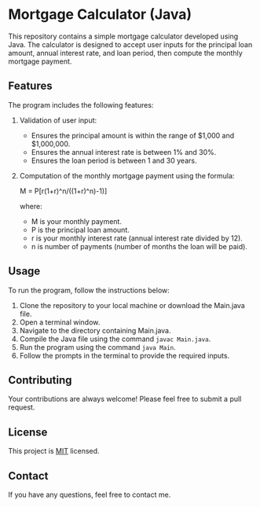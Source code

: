 # Mortgage Calculator (Java)

This repository contains a simple mortgage calculator developed using Java. The calculator is designed to accept user inputs for the principal loan amount, annual interest rate, and loan period, then compute the monthly mortgage payment.

## Features

The program includes the following features:

1. Validation of user input:
    - Ensures the principal amount is within the range of $1,000 and $1,000,000.
    - Ensures the annual interest rate is between 1% and 30%.
    - Ensures the loan period is between 1 and 30 years.

2. Computation of the monthly mortgage payment using the formula:

    M = P[r(1+r)^n/((1+r)^n)-1)]

    where:
    - M is your monthly payment.
    - P is the principal loan amount.
    - r is your monthly interest rate (annual interest rate divided by 12).
    - n is number of payments (number of months the loan will be paid).

## Usage

To run the program, follow the instructions below:

1. Clone the repository to your local machine or download the Main.java file.
2. Open a terminal window.
3. Navigate to the directory containing Main.java.
4. Compile the Java file using the command `javac Main.java`.
5. Run the program using the command `java Main`.
6. Follow the prompts in the terminal to provide the required inputs.

## Contributing

Your contributions are always welcome! Please feel free to submit a pull request.

## License

This project is [MIT](http://opensource.org/licenses/MIT) licensed.

## Contact

If you have any questions, feel free to contact me.

